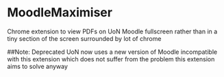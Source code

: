 # MoodleMaximiser
Chrome extension to view PDFs on UoN Moodle fullscreen rather than in a tiny section of the screen surrounded by lot of chrome

##Note: Deprecated
UoN now uses a new version of Moodle incompatible with this extension which does not suffer from the problem this extension aims to solve anyway
